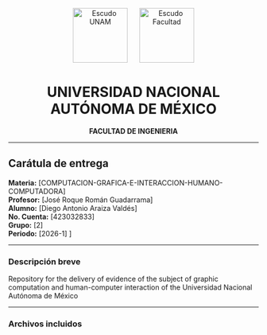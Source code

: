 <p align="center">

  <img src="https://github.com/user-attachments/assets/20ee7c1a-264f-4cf3-afcb-d44241b6f2b2" width="110" alt="Escudo UNAM" />
  <img src="https://github.com/user-attachments/assets/f261139e-8089-4a79-8021-c7e8d6b8a4f2" width="110" alt="Escudo Facultad" style="margin-left:20px"/>
</p>

<div align="center">

# UNIVERSIDAD NACIONAL AUTÓNOMA DE MÉXICO  
**FACULTAD DE INGENIERIA**

</div>

---

## Carátula de entrega

**Materia:** [COMPUTACION-GRAFICA-E-INTERACCION-HUMANO-COMPUTADORA]  
**Profesor:** [José Roque Román Guadarrama]   
**Alumno:** [Diego Antonio Araiza Valdés]  
**No. Cuenta:** [423032833]  
**Grupo:** [2]  
**Periodo:** [2026-1]  ]  

---

### Descripción breve
Repository for the delivery of evidence of the subject of graphic computation and human-computer interaction of the Universidad Nacional Autónoma de México

---

### Archivos incluidos
